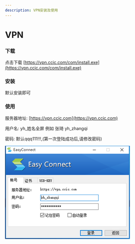 ```yaml
---
description: VPN安装及使用
---
```


# VPN

### 下载

点击下载  [https://vpn.ccic.com/com/install.exe](https://vpn.ccic.com/com/install.exe)

### 安装

默认安装即可

### 使用

服务器地址: [https://vpn.ccic.com](https://vpn.ccic.com)

用户名: yh\_姓名全屏 例如 张琦  yh\_zhangqi

密码: 默认qqq111!!!,\(第一次登陆成功后,请修改密码\)

![](../.gitbook/assets/image%20%281%29.png)

  




